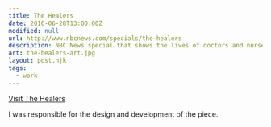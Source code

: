 ```yaml
---
title: The Healers
date: 2016-06-28T13:00:00Z
modified: null
url: http://www.nbcnews.com/specials/the-healers
description: NBC News special that shows the lives of doctors and nurses in a small hospital in Kabul.
art: the-healers-art.jpg
layout: post.njk
tags: 
  - work
---
```


[Visit The Healers]({{url}})

I was responsible for the design and development of the piece.
